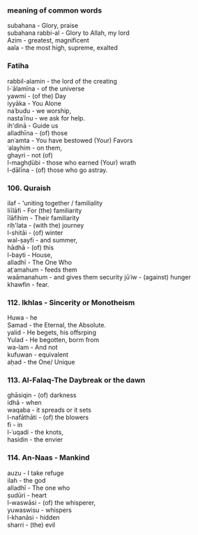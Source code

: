 ### meaning of common words    
subahana - Glory, praise    
subahana rabbi-al - Glory to Allah, my lord    
Azim - greatest, magnificent    
aala - the most high, supreme, exalted    

### Fatiha    
rabbil-alamin - the lord of the creating     
l-ʿālamīna - of the universe  
yawmi - (of the) Day	    
iyyāka - You Alone     
naʿbudu - we worship,     
nastaʿīnu - we ask for help.   
ih'dinā - Guide us   
alladhīna - (of) those   
anʿamta - You have bestowed (Your) Favors    
ʿalayhim - on them,      
ghayri - not (of)    
l-maghḍūbi - those who earned (Your) wrath   
l-ḍālīna - (of) those who go astray.    
### 106. Quraish      
ilaf - 'uniting together / familiality     
liīlāfi - For (the) familiarity    
īlāfihim - Their familiarity     
riḥ'lata - (with the) journey    
l-shitāi - (of) winter    
wal-ṣayfi - and summer,   
hādhā - (of) this    
l-bayti - House,      
alladhī - The One Who   
aṭʿamahum - feeds them     
waāmanahum - and gives them security 
jūʿiw -  (against) hunger	     
khawfin - fear.     
### 112. Ikhlas - Sincerity or Monotheism   
Huwa - he     
Samad - the Eternal, the Absolute.   
yalid - He begets, his offsrping    
Yulad - He begotten, borm from     
wa-lam - And not   
kufuwan - equivalent    
aḥad - the One/ Unique     


### 113. Al-Falaq-The Daybreak or the dawn     
ghāsiqin - (of) darkness		      
idhā - when		      
waqaba - it spreads or it sets        
l-nafāthāti - (of) the blowers   
fi - in     
l-ʿuqadi - the knots,    
hasidin - the envier    

### 114. An-Naas - Mankind    
auzu - I take refuge    
ilah - the god    
alladhī - The one who    
ṣudūri - heart    
l-waswāsi - (of) the whisperer,    
yuwaswisu - whispers    
l-khanāsi - hidden    
sharri - (the) evil    
